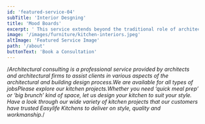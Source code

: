 ```yaml
---
id: 'featured-service-04'
subTitle: 'Interior Desgning'
title: 'Mood Boards'
excerpt: ' This service extends beyond the traditional role of architects in designing buildings .Intended for clients who have most of their furnishings in place, but need assistance from an expert stylist in taking their proiect to completion with selections of decorative details and accent furniture from our showroom to tie their room(s) together and bring their vision to life. Our team will brainstorm ideas with you for upgrades and new additions, going over options for color schemes, materials & appliances, interior design styles, and even add-ons. '
image: '/images/furniture/kitchen-interiors.jpeg'
altImage: 'Featured Service Image'
path: '/about'
buttonText: 'Book a Consultation'
---
```

/*Architectural consulting is a professional service provided by architects and architectural firms to assist clients in various aspects of the architectural and building design process.We are available for all types of jobsPlease explore our kitchen projects.Whether you need ‘quick meal prep’ or ‘big brunch’ kind of space, let us design your kitchen to suit your style. Have a look through our wide variety of kitchen projects that our customers have trusted Easylife Kitchens to deliver on style, quality and workmanship.*/